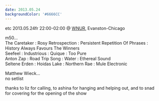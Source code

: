 ```yaml
---
date: 2013.05.24
backgroundColor: '#6666CC'
---
```


etc 2013.05.24fr 22:00-02:00 @ [WNUR](http://www.wnur.org/), Evanston-Chicago  

m50...  
The Caretaker : Rosy Retrospection : Persistent Repetition Of Phrases : History Always Favours The Winners  
Seefeel : Industrious : Quique : Too Pure  
Anton Zap : Road Trip Song : Water : Ethereal Sound  
Seltene Erden : Hoidas Lake : Northern Rae : Mule Electronic  

Matthew Wieck...  
no setlist  

thanks to liz for calling, to ashina for hanging and helping out, and to snad for covering for the opening of the show